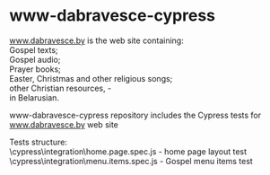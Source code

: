 # www-dabravesce-cypress

www.dabravesce.by is the web site containing:  
  Gospel texts;  
  Gospel audio;  
  Prayer books;  
  Easter, Christmas and other religious songs;  
  other Christian resources, -  
in Belarusian.  

www-dabravesce-cypress repository includes the Cypress tests for www.dabravesce.by web site  

Tests structure:  
  \cypress\integration\home.page.spec.js - home page layout test  
  \cypress\integration\menu.items.spec.js - Gospel menu items test  
